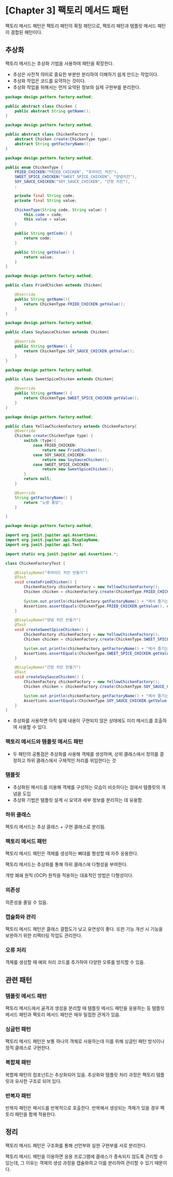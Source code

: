 # [Chapter 3] 팩토리 메서드 패턴

팩토리 메서드 패턴은 팩토리 패턴의 확장 패턴으로, 팩토리 패턴과 템플릿 메서드 패턴이 결합된 패턴이다.

## 추상화

팩토리 메서드는 추상화 기법을 사용하여 패턴을 확장한다.

- 추상은 사전적 의미로 중요한 부분만 분리하여 이해하기 쉽게 만드는 작업이다.
- 추상화 작업은 코드를 요약하는 것이다.
- 추상화 작업을 위해서는 먼저 요약된 정보와 실제 구현부를 분리한다.

```java
package design.pattern.factory.mathod;

public abstract class Chicken {
    public abstract String getName();
}
```

```java
package design.pattern.factory.mathod;

public abstract class ChickenFactory {
    abstract Chicken create(ChickenType type);
    abstract String getFactoryName();
}
```

```java
package design.pattern.factory.mathod;

public enum ChickenType {
    FRIED_CHICKEN("FRIED_CHICKEN", "후라이드 치킨"),
    SWEET_SPICE_CHICKEN("SWEET_SPICE_CHICKEN", "양념치킨"),
    SOY_SAUCE_CHICKEN("SOY_SAUCE_CHICKEN", "간장 치킨"),
    ;

    private final String code;
    private final String value;

    ChickenType(String code, String value) {
        this.code = code;
        this.value = value;
    }

    public String getCode() {
        return code;
    }

    public String getValue() {
        return value;
    }
}
```

```java
package design.pattern.factory.mathod;

public class FriedChicken extends Chicken{

    @Override
    public String getName(){
        return ChickenType.FRIED_CHICKEN.getValue();
    }
}
```

```java
package design.pattern.factory.mathod;

public class SoySauceChicken extends Chicken{

    @Override
    public String getName() {
        return ChickenType.SOY_SAUCE_CHICKEN.getValue();
    }
}
```

```java
package design.pattern.factory.mathod;

public class SweetSpiceChicken extends Chicken{

    @Override
    public String getName() {
        return ChickenType.SWEET_SPICE_CHICKEN.getValue();
    }
}
```

```java
package design.pattern.factory.mathod;

public class YellowChickenFactory extends ChickenFactory{
    @Override
    Chicken create(ChickenType type) {
        switch (type){
            case FRIED_CHICKEN:
                return new FriedChicken();
            case SOY_SAUCE_CHICKEN:
                return new SoySauceChicken();
            case SWEET_SPICE_CHICKEN:
                return new SweetSpiceChicken();
        }
        return null;
    }

    @Override
    String getFactoryName() {
        return "노랑 통닭";
    }

}
```

```java
package design.pattern.factory.mathod;

import org.junit.jupiter.api.Assertions;
import org.junit.jupiter.api.DisplayName;
import org.junit.jupiter.api.Test;

import static org.junit.jupiter.api.Assertions.*;

class ChickenFactoryTest {

    @DisplayName("후라이드 치킨 만들기")
    @Test
    void createFriedChicken() {
        ChickenFactory chickenFactory = new YellowChickenFactory();
        Chicken chicken = chickenFactory.create(ChickenType.FRIED_CHICKEN);
        
        System.out.println(chickenFactory.getFactoryName() + "에서 즐기는 맛있는 "+ chicken.getName());
        Assertions.assertEquals(ChickenType.FRIED_CHICKEN.getValue(), chicken.getName());
    }

    @DisplayName("양념 치킨 만들기")
    @Test
    void createSweetSpiceChicken() {
        ChickenFactory chickenFactory = new YellowChickenFactory();
        Chicken chicken = chickenFactory.create(ChickenType.SWEET_SPICE_CHICKEN);

        System.out.println(chickenFactory.getFactoryName() + "에서 즐기는 맛있는 "+ chicken.getName());
        Assertions.assertEquals(ChickenType.SWEET_SPICE_CHICKEN.getValue(), chicken.getName());
    }

    @DisplayName("간장 치킨 만들기")
    @Test
    void createSoySauceChicken() {
        ChickenFactory chickenFactory = new YellowChickenFactory();
        Chicken chicken = chickenFactory.create(ChickenType.SOY_SAUCE_CHICKEN);

        System.out.println(chickenFactory.getFactoryName() + "에서 즐기는 맛있는 "+ chicken.getName());
        Assertions.assertEquals(ChickenType.SOY_SAUCE_CHICKEN.getValue(), chicken.getName());
    }
}
```

- 추상화를 사용하면 아직 실제 내용이 구현되지 않은 상태에도 미리 메서드를 호출하여 사용할 수 있다.

### 팩토리 메서드와 템플릿 메서드 패턴

- 두 패턴의 공통점은 추상화를 사용해 객체를 생성하며, 상위 클래스에서 정의를 결정하고 하위 클래스에서 구체적인 처리를 위임한다는 것

### 템플릿

- 추상화된 메서드를 이용해 객체를 구성하는 모습이 비슷하다는 점에서 템플릿의 개념을 도입
- 추상화 기법은 템플릿 설계 시 요약과 세부 정보를 분리하는 데 유용함.

### 하위 클래스

팩토리 메서드는 추상 클래스 + 구현 클래스로 분리됨.

### 팩토리 메서드 패턴

팩토리 메서드 패턴은 객체를 생성하는 뼈대를 형성할 때 자주 응용한다.

팩토리 메서드는 추상화를 통해 하위 클래스에 다형성을 부여한다.

개방 폐쇄 원칙 (OCP) 원칙을 적용하는 대표적인 방법은 다형성이다.

### 의존성

의존성을 줄일 수 있음.

### 캡슐화와 관리

팩토리 메서드 패턴은 클래스 결합도가 낮고 유연성이 좋다. 또한 기능 개선 시 기능을 보완하기 위한 리팩터링 작업도 관리한다.

### 오류 처리

객체를 생성할 때 예외 처리 코드를 추가하여 다양한 오류를 방지할 수 있음.

## 관련 패턴

### 템플릿 메서드 패턴

팩토리 메서드에서 골격과 생성을 분리할 때 템플릿 메서드 패턴을 응용하는 등 템플릿 메서드 패턴과 팩토리 메서드 패턴은 매우 밀접한 관게가 있음.

### 싱글턴 패턴

팩토리 메서드 패턴은 보통 하나의 객체로 사용하는데 이를 위해 싱글턴 패턴 방식이나 정적 클래스로 구현한다.

### 복합체 패턴

복합체 패턴의 컴포넌트는 추상화되어 있음. 추상화와 템플릿 처리 과정은 팩토리 템플릿과 유사한 구조로 되어 있다.

### 반복자 패턴

반복자 패턴은 메서드를 반복적으로 호출한다. 반복해서 생성되는 객체가 있을 경우 팩토리 패턴을 함께 적용한다.

## 정리

팩토리 메서드 패턴은 구조화를 통해 선언부와 실현 구현부를 서로 분리한다.

팩토리 메서드 패턴을 이용하면 응용 프로그램에 클래스가 종속되지 않도록 관리할 수 있는데, 그 이유는 객체의 생성 과정을 캡슐화하고 이를 분리하여 관리할 수 있기 때문이다.